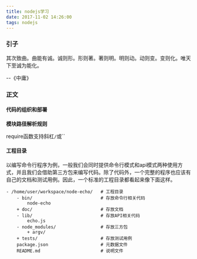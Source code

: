 ```yaml
---
title: nodejs学习
date: 2017-11-02 14:26:00
tags: nodejs
---
```


### 引子

其次致曲。曲能有诚。诚则形。形则著。著则明。明则动。动则变。变则化。唯天下至诚为能化。

--《中庸》

### 正文

#### 代码的组织和部署

**模块路径解析规则**

require函数支持斜杠`/`或``


#### 工程目录

以编写命令行程序为例，一般我们会同时提供命令行模式和api模式两种使用方式，并且我们会借助第三方包来编写代码。除了代码外，一个完整的程序也应该有自己的文档和测试用例。因此，一个标准的工程目录都看起来像下面这样。
```
- /home/user/workspace/node-echo/   # 工程目录
    - bin/                          # 存放命令行相关代码
        node-echo
    + doc/                          # 存放文档
    - lib/                          # 存放API相关代码
        echo.js
    - node_modules/                 # 存放三方包
        + argv/
    + tests/                        # 存放测试用例
    package.json                    # 元数据文件
    README.md                       # 说明文件
```


